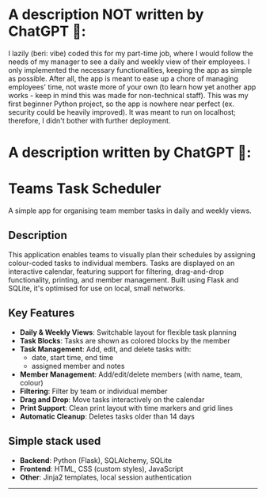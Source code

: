# A description NOT written by ChatGPT 🙂:
  I lazily (beri: vibe) coded this for my part-time job, where I would follow the needs of my manager to see a daily and weekly view of their employees. I only implemented the necessary functionalities, keeping the app as simple as possible. After all, the app is meant to ease up a chore of managing employees' time, not waste more of your own (to learn how yet another app works - keep in mind this was made for non-technical staff). 
  This was my first beginner Python project, so the app is nowhere near perfect (ex. security could be heavily improved). 
  It was meant to run on localhost; therefore, I didn't bother with further deployment.

# A description written by ChatGPT 🙂:
# Teams Task Scheduler

A simple app for organising team member tasks in daily and weekly views.

##  Description

This application enables teams to visually plan their schedules by assigning colour-coded tasks to individual members. Tasks are displayed on an interactive calendar, featuring support for filtering, drag-and-drop functionality, printing, and member management. Built using Flask and SQLite, it's optimised for use on local, small networks.

## Key Features

- **Daily & Weekly Views**: Switchable layout for flexible task planning
- **Task Blocks**: Tasks are shown as colored blocks by the member
- **Task Management**: Add, edit, and delete tasks with:
  - date, start time, end time
  - assigned member and notes
- **Member Management**: Add/edit/delete members (with name, team, colour)
- **Filtering**: Filter by team or individual member
- **Drag and Drop**: Move tasks interactively on the calendar
- **Print Support**: Clean print layout with time markers and grid lines
- **Automatic Cleanup**: Deletes tasks older than 14 days

## Simple stack used

- **Backend**: Python (Flask), SQLAlchemy, SQLite
- **Frontend**: HTML, CSS (custom styles), JavaScript
- **Other**: Jinja2 templates, local session authentication


---

